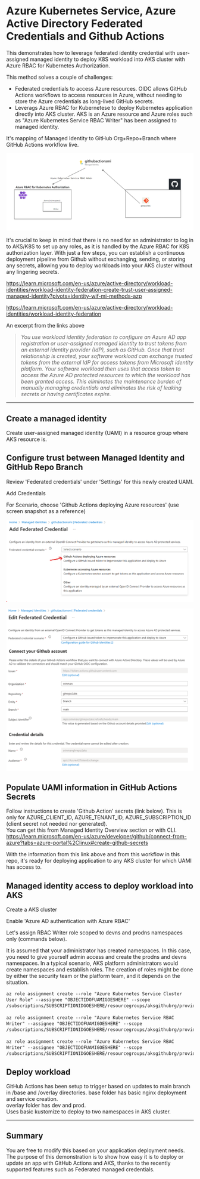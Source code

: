 # Azure Kubernetes Service, Azure Active Directory Federated Credentials and Github Actions

This demonstrates how to leverage federated identity credential with user-assigned managed identity to deploy K8S workload into AKS cluster with Azure RBAC for Kubernetes Authorization.  

This method solves a couple of challenges:   
-  Federated credentials to access Azure resources.  OIDC allows GitHub Actions workflows to access resources in Azure, without needing to store the Azure credentials as long-lived GitHub secrets.    
-  Leverags Azure RBAC for Kubernetese to deploy Kubernetes application directly into AKS cluster. AKS is an Azure resource and Azure roles such as "Azure Kubernetes Service RBAC Writer" has been assigned to managed identity. 

It's mapping of  Managed Identity to GitHub Org+Repo+Branch where GitHub Actions workflow live.  

![](content/relationshipdiagramwithMI.png)


It's crucial to keep in mind that there is no need for an administrator to log in to AKS/K8S to set up any roles, as it is handled by the Azure RBAC for K8S authorization layer. With just a few steps, you can establish a continuous deployment pipeline from Github without exchanging, sending, or storing any secrets, allowing you to deploy workloads into your AKS cluster without any lingering secrets.



https://learn.microsoft.com/en-us/azure/active-directory/workload-identities/workload-identity-federation-create-trust-user-assigned-managed-identity?pivots=identity-wif-mi-methods-azp


https://learn.microsoft.com/en-us/azure/active-directory/workload-identities/workload-identity-federation


An excerpt from the links above

>*You use workload identity federation to configure an Azure AD app registration or user-assigned managed identity to trust tokens from an external identity provider (IdP), such as GitHub. Once that trust relationship is created, your software workload can exchange trusted tokens from the external IdP for access tokens from Microsoft identity platform. Your software workload then uses that access token to access the Azure AD protected resources to which the workload has been granted access. This eliminates the maintenance burden of manually managing credentials and eliminates the risk of leaking secrets or having certificates expire.*


  
---

## Create a managed identity

Create user-assigned managed identity (UAMI) in a resource group where AKS resource is.  


## Configure trust between Managed Identity and GitHub Repo Branch

Review 'Federated credentials' under 'Settings' for this newly created UAMI.  

Add Credentials

For Scenario, choose 'Github Actions deploying Azure resources'  (use screen snapshot as a reference)

![](content/federatedgithubcreds.png)

![](content/githubfedcredentialsample.png)


## Populate UAMI information in GitHub Actions Secrets  
Follow instructions to create 'Github Action' secrets (link below).  This is only for AZURE_CLIENT_ID, AZURE_TENANT_ID, AZURE_SUBSCRIPTION_ID (client secret not needed nor generated).  
You can get this from Managed Identity Overview section or with CLI.  
https://learn.microsoft.com/en-us/azure/developer/github/connect-from-azure?tabs=azure-portal%2Clinux#create-github-secrets

With the information from this link above and from this workflow in this repo, it's ready for deploying application to any AKS cluster for which UAMI has access to.

## Managed identity access to deploy workload into AKS

Create a AKS cluster  

Enable 'Azure AD authentication with Azure RBAC'  

Let's assign RBAC Writer role scoped to devns and prodns namespaces only (commands below).   

It is assumed that your administrator has created namespaces. In this case, you need to give yourself admin access and create the prodns and devns namespaces.  In a typical scenario, AKS platform administrators would create namespaces and establish roles. The creation of roles might be done by either the security team or the platform team, and it depends on the situation.
```
az role assignment create --role "Azure Kubernetes Service Cluster User Role" --assignee "OBJECTIDOFUAMIGOESHERE" --scope /subscriptions/SUBSCRIPTIONIDGOESHERE/resourcegroups/aksgithubrg/providers/Microsoft.ContainerService/managedClusters/aksgithub

az role assignment create --role "Azure Kubernetes Service RBAC Writer" --assignee "OBJECTIDOFUAMIGOESHERE" --scope /subscriptions/SUBSCRIPTIONIDGOESHERE/resourcegroups/aksgithubrg/providers/Microsoft.ContainerService/managedClusters/aksgithub/namespaces/prodns

az role assignment create --role "Azure Kubernetes Service RBAC Writer" --assignee "OBJECTIDOFUAMIGOESHERE" --scope /subscriptions/SUBSCRIPTIONIDGOESHERE/resourcegroups/aksgithubrg/providers/Microsoft.ContainerService/managedClusters/aksgithub/namespaces/devns
```



## Deploy workload 

GitHub Actions has been setup to trigger based on updates to main branch in /base and /overlay directories.
base folder has basic nginx deployment and service creation.   
overlay folder has dev and prod.   
Uses basic kustomize to deploy to two namespaces in AKS cluster. 


---
## Summary

You are free to modify this based on your application deployment needs. The purpose of this demonstration is to show how easy it is to deploy or update an app with GitHub Actions and AKS, thanks to the recently supported features such as Federated managed credentials.









